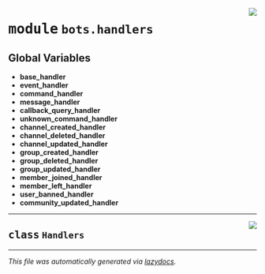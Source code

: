 <!-- markdownlint-disable -->

<a href="../../../src/switch/bots/handlers/__init__.py#L0"><img align="right" src="https://img.shields.io/badge/-source-cccccc?style=flat-square"/></a>

# <kbd>module</kbd> `bots.handlers`




**Global Variables**
---------------
- **base_handler**
- **event_handler**
- **command_handler**
- **message_handler**
- **callback_query_handler**
- **unknown_command_handler**
- **channel_created_handler**
- **channel_deleted_handler**
- **channel_updated_handler**
- **group_created_handler**
- **group_deleted_handler**
- **group_updated_handler**
- **member_joined_handler**
- **member_left_handler**
- **user_banned_handler**
- **community_updated_handler**


---

<a href="../../../src/switch/bots/handlers/__init__.py#L20"><img align="right" src="https://img.shields.io/badge/-source-cccccc?style=flat-square"/></a>

## <kbd>class</kbd> `Handlers`










---

_This file was automatically generated via [lazydocs](https://github.com/ml-tooling/lazydocs)._
